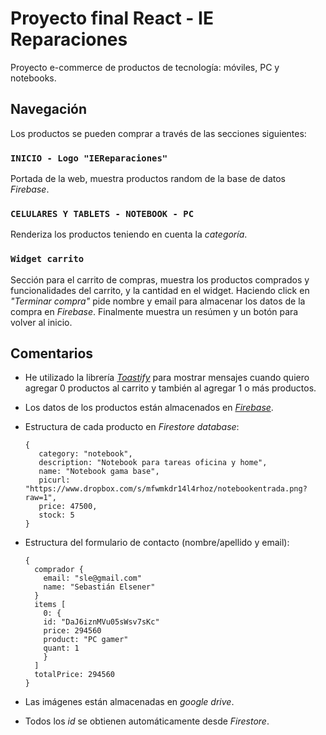 # Proyecto final React - IE Reparaciones

Proyecto e-commerce de productos de tecnología: móviles, PC y notebooks.

## Navegación

Los productos se pueden comprar a través de las secciones siguientes:

### `INICIO - Logo "IEReparaciones"`

Portada de la web, muestra productos random de la base de datos *Firebase*.

### `CELULARES Y TABLETS - NOTEBOOK - PC`

Renderiza los productos teniendo en cuenta la *categoría*.

### `Widget carrito`

Sección para el carrito de compras, muestra los productos comprados y funcionalidades del carrito, y la cantidad en el widget.  Haciendo click en *"Terminar compra"* pide nombre y email para almacenar los datos de la compra en *Firebase*.  Finalmente muestra un resúmen y un botón para volver al inicio.

## Comentarios

*  He utilizado la librería [*Toastify*](https://www.npmjs.com/package/react-toastify) para mostrar mensajes cuando quiero agregar 0 productos al carrito y también al agregar 1 o más productos.

*  Los datos de los productos están almacenados en [*Firebase*](https://firebase.google.com/?hl=es).
*  Estructura de cada producto en *Firestore database*:

   ```
   {
      category: "notebook",
      description: "Notebook para tareas oficina y home",
      name: "Notebook gama base",
      picurl: "https://www.dropbox.com/s/mfwmkdr14l4rhoz/notebookentrada.png?raw=1",
      price: 47500,
      stock: 5
   }
   ```

* Estructura del formulario de contacto (nombre/apellido y email):

  ```
  {
    comprador {
      email: "sle@gmail.com"
      name: "Sebastián Elsener"
    }
    items [
      0: {
      id: "DaJ6iznMVu05sWsv7sKc"
      price: 294560
      product: "PC gamer"
      quant: 1
      }
    ]
    totalPrice: 294560
  }
  ```

*  Las imágenes están almacenadas en *google drive*.
*  Todos los *id* se obtienen automáticamente desde *Firestore*.